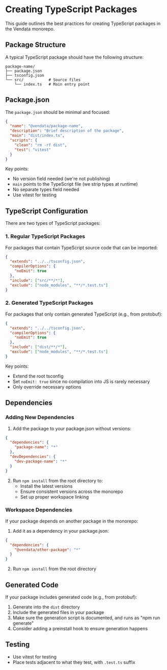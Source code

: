 # Creating TypeScript Packages

This guide outlines the best practices for creating TypeScript packages in the Vendata monorepo.

## Package Structure

A typical TypeScript package should have the following structure:

```
package-name/
├── package.json
├── tsconfig.json
└── src/           # Source files
    └── index.ts   # Main entry point
```

## Package.json

The `package.json` should be minimal and focused:

```json
{
  "name": "@vendata/package-name",
  "description": "Brief description of the package",
  "main": "dist/index.ts",
  "scripts": {
    "clean": "rm -rf dist",
    "test": "vitest"
  }
}
```

Key points:

- No version field needed (we're not publishing)
- `main` points to the TypeScript file (we strip types at runtime)
- No separate types field needed
- Use vitest for testing

## TypeScript Configuration

There are two types of TypeScript packages:

### 1. Regular TypeScript Packages

For packages that contain TypeScript source code that can be imported:

```json
{
  "extends": "../../tsconfig.json",
  "compilerOptions": {
    "noEmit": true
  },
  "include": ["src/**/*"],
  "exclude": ["node_modules", "**/*.test.ts"]
}
```

### 2. Generated TypeScript Packages

For packages that only contain generated TypeScript (e.g., from protobuf):

```json
{
  "extends": "../../tsconfig.json",
  "compilerOptions": {
    "noEmit": true
  },
  "include": ["dist/**/*"],
  "exclude": ["node_modules", "**/*.test.ts"]
}
```

Key points:

- Extend the root tsconfig
- Set `noEmit: true` since no compilation into JS is rarely necessary
- Only override necessary options

## Dependencies

### Adding New Dependencies

1. Add the package to your package.json without versions:

```json
{
  "dependencies": {
    "package-name": "*"
  },
  "devDependencies": {
    "dev-package-name": "*"
  }
}
```

2. Run `npm install` from the root directory to:
   - Install the latest versions
   - Ensure consistent versions across the monorepo
   - Set up proper workspace linking

### Workspace Dependencies

If your package depends on another package in the monorepo:

1. Add it as a dependency in your package.json:

```json
{
  "dependencies": {
    "@vendata/other-package": "*"
  }
}
```

2. Run `npm install` from the root directory

## Generated Code

If your package includes generated code (e.g., from protobuf):

1. Generate into the `dist` directory
2. Include the generated files in your package
3. Make sure the generation script is documented, and runs as "npm run generate"
4. Consider adding a preinstall hook to ensure generation happens

## Testing

- Use vitest for testing
- Place tests adjacent to what they test, with `.test.ts` suffix
